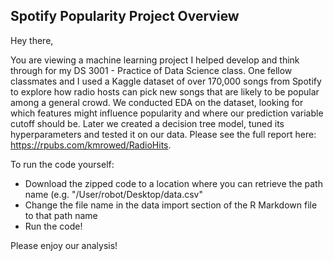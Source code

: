 ## Spotify Popularity Project Overview

Hey there, 

You are viewing a machine learning project I helped develop and think through for my DS 3001 - Practice of Data Science class. One fellow classmates and I used a Kaggle dataset of over 170,000 songs from Spotify to explore how radio hosts can pick new songs that are likely to be popular among a general crowd. We conducted EDA on the dataset, looking for which features might influence popularity and where our prediction variable cutoff should be. Later we created a decision tree model, tuned its hyperparameters and tested it on our data. Please see the full report here: https://rpubs.com/kmrowed/RadioHits.

To run the code yourself:
- Download the zipped code to a location where you can retrieve the path name (e.g. "/User/robot/Desktop/data.csv"
- Change the file name in the data import section of the R Markdown file to that path name
- Run the code!


Please enjoy our analysis!
